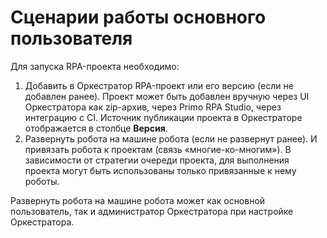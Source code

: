 # Сценарии работы основного пользователя

Для запуска RPA-проекта необходимо:
1.	Добавить в Оркестратор RPA-проект или его версию (если не добавлен ранее). Проект может быть добавлен вручную через UI Оркестратора как zip-архив, через Primo RPA Studio, через интеграцию с CI. Источник публикации проекта в Оркестраторе отображается в столбце **Версия**.
2.	Развернуть робота на машине робота (если не развернут ранее). И привязать робота к проектам (связь «многие-ко-многим»). В зависимости от стратегии очереди проекта, для выполнения проекта могут быть использованы только привязанные к нему роботы.

Развернуть робота на машине робота может как основной пользователь, так и администратор Оркестратора при настройке Оркестратора.



